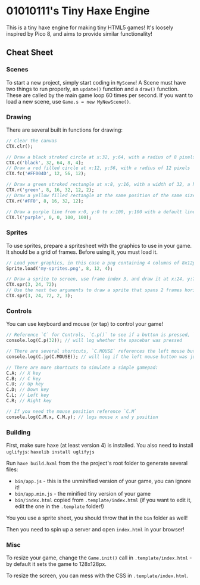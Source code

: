 # 01010111's Tiny Haxe Engine

This is a tiny haxe engine for making tiny HTML5 games! It's loosely inspired by Pico 8, and aims to provide similar functionality!

## Cheat Sheet

### Scenes

To start a new project, simply start coding in `MyScene`! A Scene must have two things to run properly, an `update()` function and a `draw()` function. These are called by the main game loop 60 times per second. If you want to load a new scene, use `Game.s = new MyNewScene()`.

### Drawing

There are several built in functions for drawing:

```haxe
// Clear the canvas
CTX.clr();

// Draw a black stroked circle at x:32, y:64, with a radius of 8 pixels, and a line width of 4
CTX.c('black', 32, 64, 8, 4);
// Draw a red filled circle at x:12, y:56, with a radius of 12 pixels
CTX.fc('#FF004D', 12, 56, 12);

// Draw a green stroked rectangle at x:8, y:16, with a width of 32, a height of 12, and a line width of 2 pixels
CTX.r('green', 8, 16, 32, 12, 2);
// Draw a yellow filled rectangle at the same position of the same size
CTX.r('#FF0', 8, 16, 32, 12);

// Draw a purple line from x:0, y:0 to x:100, y:100 with a default line width of 1 pixel
CTX.l('purple', 0, 0, 100, 100);
```

### Sprites

To use sprites, prepare a spritesheet with the graphics to use in your game. It should be a grid of frames. Before using it, you must load it.

```haxe
// Load your graphics, in this case a png containing 4 columns of 8x12px sprites, best to be done in your Scene's constructor
Sprite.load('my-sprites.png', 8, 12, 4);

// Draw a sprite to screen, use frame index 3, and draw it at x:24, y:72
CTX.spr(3, 24, 72);
// Use the next two arguments to draw a sprite that spans 2 frames horizontally, and 3 vertically
CTX.spr(3, 24, 72, 2, 3);
```

### Controls

You can use keyboard and mouse (or tap) to control your game!

```haxe
// Reference `C` for Controls, `C.p()` to see if a button is pressed, `C.jp()` to see if a button was just pressed.
console.log(C.p(32)); // will log whether the spacebar was pressed

// There are several shortcuts, `C.MOUSE` references the left mouse button
console.log(C.jp(C.MOUSE)); // will log if the left mouse button was just pressed

// There are more shortcuts to simulate a simple gamepad:
C.A; // X key
C.B; // C key
C.U; // Up key
C.D; // Down key
C.L; // Left key
C.R; // Right key

// If you need the mouse position reference `C.M`
console.log(C.M.x, C.M.y); // logs mouse x and y position
```

### Building

First, make sure haxe (at least version 4) is installed. You also need to install `uglifyjs`:
```haxelib install uglifyjs```

Run `haxe build.hxml` from the the project's root folder to generate several files:
- `bin/app.js` - this is the unminified version of your game, you can ignore it!
- `bin/app.min.js` - the minified tiny version of your game
- `bin/index.html` copied from `.template/index.html` (if you want to edit it, edit the one in the `.template` folder!)

You you use a sprite sheet, you should throw that in the `bin` folder as well!

Then you need to spin up a server and open `index.html` in your browser!

### Misc

To resize your game, change the `Game.init()` call in `.template/index.html` - by default it sets the game to 128x128px.

To resize the screen, you can mess with the CSS in `.template/index.html`.